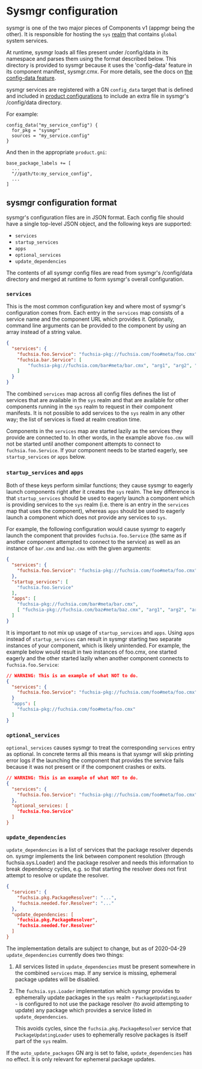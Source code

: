 # Sysmgr configuration

sysmgr is one of the two major pieces of Components v1 (appmgr being the other).
It is responsible for hosting the `sys` [realm](/docs/glossary/README.md#realm)
that contains `global` system services.

At runtime, sysmgr loads all files present under /config/data in its namespace
and parses them using the format described below. This directory is provided to
sysmgr because it uses the 'config-data' feature in its component manifest,
sysmgr.cmx. For more details, see the docs on
[the config-data feature](/docs/development/components/data.md).

sysmgr services are registered with a GN `config_data` target that is defined
and included in [product configurations](/products/README.md) to include an
extra file in sysmgr's /config/data directory.

For example:

```gn
config_data("my_service_config") {
  for_pkg = "sysmgr"
  sources = "my_service.config"
}
```

And then in the appropriate `product.gni`:

```gn
base_package_labels += [
  ...
  "//path/to:my_service_config",
  ...
]
```

## sysmgr configuration format

sysmgr's configuration files are in JSON format. Each config file should have a
single top-level JSON object, and the following keys are supported:

*   `services`
*   `startup_services`
*   `apps`
*   `optional_services`
*   `update_dependencies`

The contents of all sysmgr config files are read from sysmgr's /config/data
directory and merged at runtime to form sysmgr's overall configuration.

### `services`

This is the most common configuration key and where most of sysmgr's
configuration comes from. Each entry in the `services` map consists of a service
name and the component URL which provides it. Optionally, command line arguments
can be provided to the component by using an array instead of a string value.

```json
{
  "services": {
    "fuchsia.foo.Service": "fuchsia-pkg://fuchsia.com/foo#meta/foo.cmx",
    "fuchsia.bar.Service": [
        "fuchsia-pkg://fuchsia.com/bar#meta/bar.cmx", "arg1", "arg2", "arg3"
    ]
  }
}
```

The combined `services` map across all config files defines the list of services
that are available in the `sys` realm and that are available for other
components running in the `sys` realm to request in their component manifests.
It is not possible to add services to the `sys` realm in any other way; the list
of services is fixed at realm creation time.

Components in the `services` map are started lazily as the services they provide
are connected to. In other words, in the example above `foo.cmx` will not be
started until another component attempts to connect to `fuchsia.foo.Service`. If
your component needs to be started eagerly, see `startup_services` or `apps`
below.

### `startup_services` and `apps`

Both of these keys perform similar functions; they cause sysmgr to eagerly
launch components right after it creates the `sys` realm. The key difference is
that `startup_services` should be used to eagerly launch a component which is
providing services to the `sys` realm (i.e. there is an entry in the `services`
map that uses the component), whereas `apps` should be used to eagerly launch a
component which does not provide any services to `sys`.

For example, the following configuration would cause sysmgr to eagerly launch
the component that provides `fuchsia.foo.Service` (the same as if another
component attempted to connect to the service) as well as an instance of
`bar.cmx` and `baz.cmx` with the given arguments:

```json
{
  "services": {
    "fuchsia.foo.Service": "fuchsia-pkg://fuchsia.com/foo#meta/foo.cmx"
  },
  "startup_services": [
    "fuchsia.foo.Service"
  ],
  "apps": [
    "fuchsia-pkg://fuchsia.com/bar#meta/bar.cmx",
    [ "fuchsia-pkg://fuchsia.com/baz#meta/baz.cmx", "arg1", "arg2", "arg3" ]
  ]
}
```

It is important to not mix up usage of `startup_services` and `apps`. Using
`apps` instead of `startup_services` can result in sysmgr starting two separate
instances of your component, which is likely unintended. For example, the
example below would result in two instances of foo.cmx, one started eagerly and
the other started lazily when another component connects to
`fuchsia.foo.Service`:

```json
// WARNING: This is an example of what NOT to do.
{
  "services": {
    "fuchsia.foo.Service": "fuchsia-pkg://fuchsia.com/foo#meta/foo.cmx"
  }
  "apps": [
    "fuchsia-pkg://fuchsia.com/foo#meta/foo.cmx"
  ]
}
```

### `optional_services`

`optional_services` causes sysmgr to treat the corresponding `services` entry as
optional. In concrete terms all this means is that sysmgr will skip printing
error logs if the launching the component that provides the service fails
because it was not present or if the component crashes or exits.

```json
// WARNING: This is an example of what NOT to do.
{
  "services": {
    "fuchsia.foo.Service": "fuchsia-pkg://fuchsia.com/foo#meta/foo.cmx"
  },
  "optional_services: [
    "fuchsia.foo.Service"
  ]
}
```

### `update_dependencies`

`update_dependencies` is a list of services that the package resolver depends
on. sysmgr implements the link between component resolution (through
fuchsia.sys.Loader) and the package resolver and needs this information to break
dependency cycles, e.g. so that starting the resolver does not first attempt to
resolve or update the resolver.

```json
{
  "services": {
    "fuchsia.pkg.PackageResolver": "...",
    "fuchsia.needed.for.Resolver": "..."
  },
  "update_dependencies: [
    "fuchsia.pkg.PackageResolver",
    "fuchsia.needed.for.Resolver"
  ]
}
```

The implementation details are subject to change, but as of 2020-04-29
`update_dependencies` currently does two things:

1.  All services listed in `update_dependencies` must be present somewhere in
    the combined `services` map. If any service is missing, ephemeral package
    updates will be disabled.

2.  The `fuchsia.sys.Loader` implementation which sysmgr provides to ephemerally
    update packages in the `sys` realm - `PackageUpdatingLoader` - is configured
    to not use the package resolver (to avoid attempting to update) any package
    which provides a service listed in `update_dependencies`.

    This avoids cycles, since the `fuchsia.pkg.PackageResolver` service that
    `PackageUpdatingLoader` uses to ephemerally resolve packages is itself part
    of the `sys` realm.

If the `auto_update_packages` GN arg is set to false, `update_dependencies` has
no effect. It is only relevant for ephemeral package updates.
